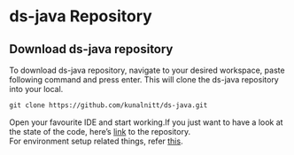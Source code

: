 # ds-java Repository

## Download ds-java repository
To download ds-java repository, navigate to your desired workspace, paste following command and press enter. This will clone the ds-java repository into your local.

```markdown
git clone https://github.com/kunalnitt/ds-java.git
```

Open your favourite IDE and start working.If you just want to have a look at the state of the code, here’s [link](https://github.com/kunal15abc/ds-java) to the repository.  
For environment setup related things, refer [this](https://www.geeksforgeeks.org/setting-environment-java/).
